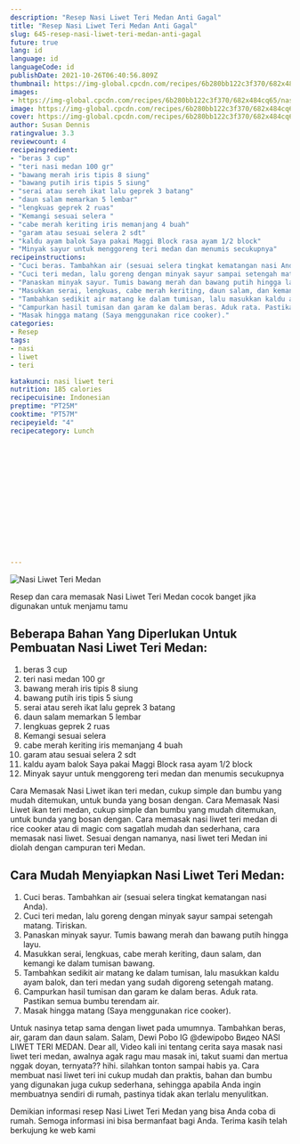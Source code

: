 ```yaml
---
description: "Resep Nasi Liwet Teri Medan Anti Gagal"
title: "Resep Nasi Liwet Teri Medan Anti Gagal"
slug: 645-resep-nasi-liwet-teri-medan-anti-gagal
future: true
lang: id
language: id
languageCode: id
publishDate: 2021-10-26T06:40:56.809Z 
thumbnail: https://img-global.cpcdn.com/recipes/6b280bb122c3f370/682x484cq65/nasi-liwet-teri-medan-foto-resep-utama.webp
images:
- https://img-global.cpcdn.com/recipes/6b280bb122c3f370/682x484cq65/nasi-liwet-teri-medan-foto-resep-utama.webp
image: https://img-global.cpcdn.com/recipes/6b280bb122c3f370/682x484cq65/nasi-liwet-teri-medan-foto-resep-utama.webp
cover: https://img-global.cpcdn.com/recipes/6b280bb122c3f370/682x484cq65/nasi-liwet-teri-medan-foto-resep-utama.webp
author: Susan Dennis
ratingvalue: 3.3
reviewcount: 4
recipeingredient:
- "beras 3 cup"
- "teri nasi medan 100 gr"
- "bawang merah iris tipis 8 siung"
- "bawang putih iris tipis 5 siung"
- "serai atau sereh ikat lalu geprek 3 batang"
- "daun salam memarkan 5 lembar"
- "lengkuas geprek 2 ruas"
- "Kemangi sesuai selera "
- "cabe merah keriting iris memanjang 4 buah"
- "garam atau sesuai selera 2 sdt"
- "kaldu ayam balok Saya pakai Maggi Block rasa ayam 1/2 block"
- "Minyak sayur untuk menggoreng teri medan dan menumis secukupnya"
recipeinstructions:
- "Cuci beras. Tambahkan air (sesuai selera tingkat kematangan nasi Anda)."
- "Cuci teri medan, lalu goreng dengan minyak sayur sampai setengah matang. Tiriskan."
- "Panaskan minyak sayur. Tumis bawang merah dan bawang putih hingga layu."
- "Masukkan serai, lengkuas, cabe merah keriting, daun salam, dan kemangi ke dalam tumisan bawang."
- "Tambahkan sedikit air matang ke dalam tumisan, lalu masukkan kaldu ayam balok, dan teri medan yang sudah digoreng setengah matang."
- "Campurkan hasil tumisan dan garam ke dalam beras. Aduk rata. Pastikan semua bumbu terendam air."
- "Masak hingga matang (Saya menggunakan rice cooker)."
categories:
- Resep
tags:
- nasi
- liwet
- teri

katakunci: nasi liwet teri 
nutrition: 185 calories
recipecuisine: Indonesian
preptime: "PT25M"
cooktime: "PT57M"
recipeyield: "4"
recipecategory: Lunch


     
    
    
    
    
    
    
    
    
    
    
      
    
---
```



![Nasi Liwet Teri Medan](https://img-global.cpcdn.com/recipes/6b280bb122c3f370/682x484cq65/nasi-liwet-teri-medan-foto-resep-utama.webp)

Resep dan cara memasak  Nasi Liwet Teri Medan cocok banget jika digunakan untuk menjamu tamu

<!--inarticleads1-->

## Beberapa Bahan Yang Diperlukan Untuk Pembuatan Nasi Liwet Teri Medan:

1. beras 3 cup
1. teri nasi medan 100 gr
1. bawang merah iris tipis 8 siung
1. bawang putih iris tipis 5 siung
1. serai atau sereh ikat lalu geprek 3 batang
1. daun salam memarkan 5 lembar
1. lengkuas geprek 2 ruas
1. Kemangi sesuai selera 
1. cabe merah keriting iris memanjang 4 buah
1. garam atau sesuai selera 2 sdt
1. kaldu ayam balok Saya pakai Maggi Block rasa ayam 1/2 block
1. Minyak sayur untuk menggoreng teri medan dan menumis secukupnya

Cara Memasak Nasi Liwet ikan teri medan, cukup simple dan bumbu yang mudah ditemukan, untuk bunda yang bosan dengan. Cara Memasak Nasi Liwet ikan teri medan, cukup simple dan bumbu yang mudah ditemukan, untuk bunda yang bosan dengan. Cara memasak nasi liwet teri medan di rice cooker atau di magic com sagatlah mudah dan sederhana, cara memasak nasi liwet. Sesuai dengan namanya, nasi liwet teri Medan ini diolah dengan campuran teri Medan. 

<!--inarticleads2-->

## Cara Mudah Menyiapkan Nasi Liwet Teri Medan:

1. Cuci beras. Tambahkan air (sesuai selera tingkat kematangan nasi Anda).
1. Cuci teri medan, lalu goreng dengan minyak sayur sampai setengah matang. Tiriskan.
1. Panaskan minyak sayur. Tumis bawang merah dan bawang putih hingga layu.
1. Masukkan serai, lengkuas, cabe merah keriting, daun salam, dan kemangi ke dalam tumisan bawang.
1. Tambahkan sedikit air matang ke dalam tumisan, lalu masukkan kaldu ayam balok, dan teri medan yang sudah digoreng setengah matang.
1. Campurkan hasil tumisan dan garam ke dalam beras. Aduk rata. Pastikan semua bumbu terendam air.
1. Masak hingga matang (Saya menggunakan rice cooker).


Untuk nasinya tetap sama dengan liwet pada umumnya. Tambahkan beras, air, garam dan daun salam. Salam, Dewi Pobo IG @dewipobo Видео NASI LIWET TERI MEDAN. Dear all, Video kali ini tentang cerita saya masak nasi liwet teri medan, awalnya agak ragu mau masak ini, takut suami dan mertua nggak doyan, ternyata?? hihi. silahkan tonton sampai habis ya. Cara membuat nasi liwet teri ini cukup mudah dan praktis, bahan dan bumbu yang digunakan juga cukup sederhana, sehingga apabila Anda ingin membuatnya sendiri di rumah, pastinya tidak akan terlalu menyulitkan. 

Demikian informasi  resep Nasi Liwet Teri Medan   yang bisa Anda coba di rumah. Semoga informasi ini bisa bermanfaat bagi Anda. Terima kasih telah berkujung ke web kami
